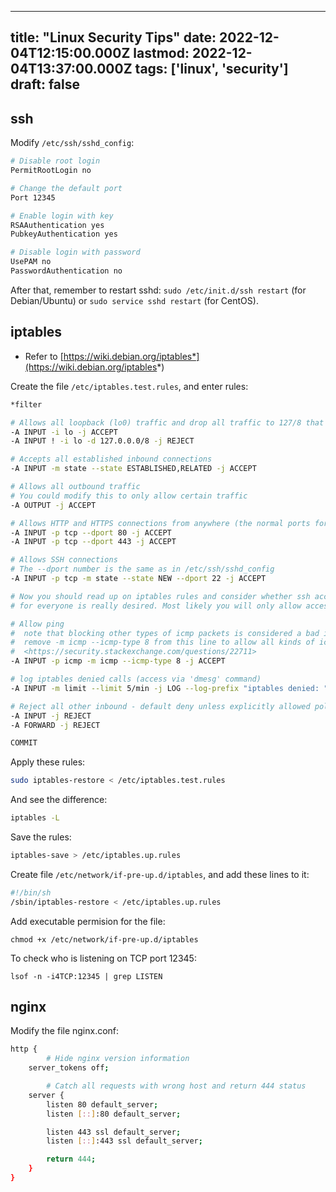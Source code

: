 
---
title: "Linux Security Tips"
date: 2022-12-04T12:15:00.000Z
lastmod: 2022-12-04T13:37:00.000Z
tags: ['linux', 'security']
draft: false
---



## ssh

Modify ``/etc/ssh/sshd_config``:

```bash
# Disable root login
PermitRootLogin no

# Change the default port
Port 12345

# Enable login with key
RSAAuthentication yes
PubkeyAuthentication yes

# Disable login with password
UsePAM no
PasswordAuthentication no

```

After that, remember to restart sshd: ``sudo /etc/init.d/ssh restart``
(for Debian/Ubuntu) or ``sudo service sshd restart`` (for CentOS).


## iptables  
  
-   Refer to [https://wiki.debian.org/iptables*](https://wiki.debian.org/iptables*)

Create the file ``/etc/iptables.test.rules``, and enter rules:

```bash
*filter

# Allows all loopback (lo0) traffic and drop all traffic to 127/8 that doesn't use lo0
-A INPUT -i lo -j ACCEPT
-A INPUT ! -i lo -d 127.0.0.0/8 -j REJECT

# Accepts all established inbound connections
-A INPUT -m state --state ESTABLISHED,RELATED -j ACCEPT

# Allows all outbound traffic
# You could modify this to only allow certain traffic
-A OUTPUT -j ACCEPT

# Allows HTTP and HTTPS connections from anywhere (the normal ports for websites)
-A INPUT -p tcp --dport 80 -j ACCEPT
-A INPUT -p tcp --dport 443 -j ACCEPT

# Allows SSH connections
# The --dport number is the same as in /etc/ssh/sshd_config
-A INPUT -p tcp -m state --state NEW --dport 22 -j ACCEPT

# Now you should read up on iptables rules and consider whether ssh access
# for everyone is really desired. Most likely you will only allow access from certain IPs.

# Allow ping
#  note that blocking other types of icmp packets is considered a bad idea by some
#  remove -m icmp --icmp-type 8 from this line to allow all kinds of icmp:
#  <https://security.stackexchange.com/questions/22711>
-A INPUT -p icmp -m icmp --icmp-type 8 -j ACCEPT

# log iptables denied calls (access via 'dmesg' command)
-A INPUT -m limit --limit 5/min -j LOG --log-prefix "iptables denied: " --log-level 7

# Reject all other inbound - default deny unless explicitly allowed policy:
-A INPUT -j REJECT
-A FORWARD -j REJECT

COMMIT

```

Apply these rules:

```bash
sudo iptables-restore < /etc/iptables.test.rules

```

And see the difference:

```bash
iptables -L

```

Save the rules:

```bash
iptables-save > /etc/iptables.up.rules

```

Create file ``/etc/network/if-pre-up.d/iptables``, and add these lines to it:

```bash
#!/bin/sh
/sbin/iptables-restore < /etc/iptables.up.rules

```

Add executable permision for the file:

``chmod +x /etc/network/if-pre-up.d/iptables``

To check who is listening on TCP port 12345:

``lsof -n -i4TCP:12345 | grep LISTEN``


## nginx

Modify the file nginx.conf:

```bash
http {
		# Hide nginx version information
    server_tokens off;

		# Catch all requests with wrong host and return 444 status
    server {
        listen 80 default_server;
        listen [::]:80 default_server;

        listen 443 ssl default_server;
        listen [::]:443 ssl default_server;

        return 444;
    }
}

```